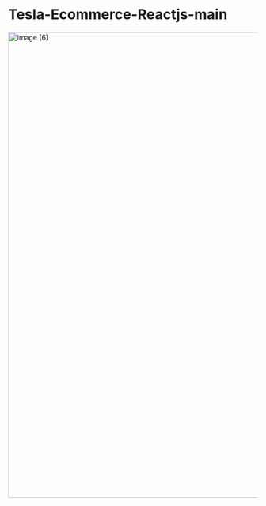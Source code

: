 # Tesla-Ecommerce-Reactjs-main
<img width="941" alt="image (6)" src="https://user-images.githubusercontent.com/43754676/208231769-c73fdce2-1c5c-40f8-bd8d-bac48153d45b.png">
